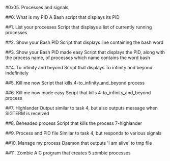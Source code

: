 #0x05. Processes and signals

##0. What is my PID
A Bash script that displays its PID

##1. List your processes 
Script that displays a list of currently running processes

##2. Show your Bash PID
Script that displays line containing the bash word

##3. Show your Bash PID made easy
Script that displays the PID, along with the process name, of processes which name contains the word bash

##4. To infinity and beyond
Script that displays To infinity and beyond indefinitely

##5. Kill me now
Script that kills 4-to_infinity_and_beyond process

##6. Kill me now made easy
Script that kills 4-to_infinity_and_beyond process

##7. Highlander
Output similar to task 4, but also outputs message when SIGTERM is received

##8. Beheaded process
Script that kills the process 7-highlander

##9. Process and PID file
Similar to task 4, but responds to various signals

##10. Manage my process
Daemon that outputs 'I am alive' to tmp file

##11. Zombie
A C program that creates 5 zombie processes

